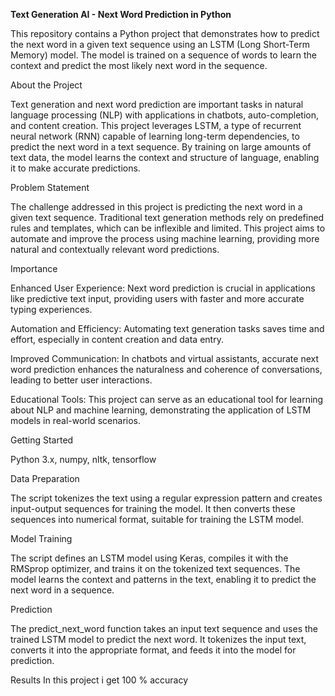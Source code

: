 **Text Generation AI - Next Word Prediction in Python**

This repository contains a Python project that demonstrates how to predict the next word in a given text sequence using an LSTM (Long Short-Term Memory) model. The model is trained on a sequence of words to learn the context and predict the most likely next word in the sequence.

About the Project

Text generation and next word prediction are important tasks in natural language processing (NLP) with applications in chatbots, auto-completion, and content creation. This project leverages LSTM, a type of recurrent neural network (RNN) capable of learning long-term dependencies, to predict the next word in a text sequence. By training on large amounts of text data, the model learns the context and structure of language, enabling it to make accurate predictions.

Problem Statement

The challenge addressed in this project is predicting the next word in a given text sequence. Traditional text generation methods rely on predefined rules and templates, which can be inflexible and limited. This project aims to automate and improve the process using machine learning, providing more natural and contextually relevant word predictions.

Importance

Enhanced User Experience: Next word prediction is crucial in applications like predictive text input, providing users with faster and more accurate typing experiences.

Automation and Efficiency: Automating text generation tasks saves time and effort, especially in content creation and data entry.

Improved Communication: In chatbots and virtual assistants, accurate next word prediction enhances the naturalness and coherence of conversations, leading to better user interactions.

Educational Tools: This project can serve as an educational tool for learning about NLP and machine learning, demonstrating the application of LSTM models in real-world scenarios.

Getting Started

Python 3.x,
numpy,
nltk,
tensorflow

Data Preparation

The script tokenizes the text using a regular expression pattern and creates input-output sequences for training the model. It then converts these sequences into numerical format, suitable for training the LSTM model.

Model Training

The script defines an LSTM model using Keras, compiles it with the RMSprop optimizer, and trains it on the tokenized text sequences. The model learns the context and patterns in the text, enabling it to predict the next word in a sequence.

Prediction

The predict_next_word function takes an input text sequence and uses the trained LSTM model to predict the next word. It tokenizes the input text, converts it into the appropriate format, and feeds it into the model for prediction.

Results In this project i get 100 % accuracy
